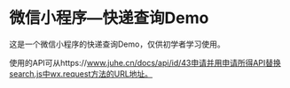 # 微信小程序—快递查询Demo

这是一个微信小程序的快递查询Demo，仅供初学者学习使用。

使用的API可从https://www.juhe.cn/docs/api/id/43申请并用申请所得API替换search.js中wx.request方法的URL地址。
